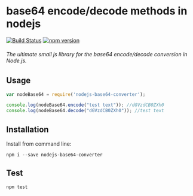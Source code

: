# base64 encode/decode methods in nodejs
[![Build Status](https://travis-ci.org/manprajapat/nodejs-base64-converter.svg?branch=master)](https://travis-ci.org/manprajapat/nodejs-base64-converter) [![npm version](https://badge.fury.io/js/nodejs-base64-converter.svg)](https://badge.fury.io/js/nodejs-base64-converter)

###### The ultimate small js library for the base64 encode/decode conversion in Node.js.

## Usage ##

```js
var nodeBase64 = require('nodejs-base64-converter');

console.log(nodeBase64.encode("test text")); //dGVzdCB0ZXh0
console.log(nodeBase64.decode("dGVzdCB0ZXh0")); //test text
```

## Installation ##

Install from command line:

```
npm i --save nodejs-base64-converter
```

## Test ##
```
npm test
```